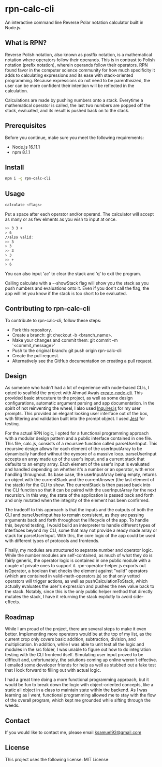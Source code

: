 # rpn-calc-cli

An interactive command line Reverse Polar notation calculator built in Node.js.

## What is RPN?

Reverse Polish notation, also known as postfix notation, is a mathematical notation where operators follow their operands. This is in contrast to Polish notation (prefix notation), wherein operands follow their operators. RPN found favor in the computer science community for how much specificity it adds to calculating expressions and its ease with stack-oriented programming. Because expressions do not need to be parenthisized, the user can be more confident their intention will be reflected in the calculation.

Calculations are made by pushing numbers onto a stack. Everytime a mathematical operator is called, the last two numbers are popped off the stack, evaluated, and its result is pushed back on to the stack.

## Prerequisites

Before you continue, make sure you meet the following requirements:

-   Node.js 16.11.1
-   npm 8.1.1

## Install

```bash
npm i -g rpn-calc-cli
```

## Usage

```bash
calculate <flags>
```

Put a space after each operator and/or operand. The calculator will accept as many or as few elments as you wish to input at once.

```bash
>> 3 3 +
> 6
//also valid:
>> 3
> 3
>> 3
> 3
>> +
> 6
```

You can also input 'ac' to clear the stack and 'q' to exit the program.

Calling calculate with a --showStack flag will show you the stack as you push numbers and evaluations onto it. Even if you don't call the flag, the app will let you know if the stack is too short to be evaluated.

## Contributing to rpn-calc-cli

To contribute to rpn-calc-cli, follow these steps:

-   Fork this repository.
-   Create a branch: git checkout -b <branch_name>.
-   Make your changes and commit them: git commit -m '<commit_message>'
-   Push to the original branch: git push origin rpn-calc-cli
-   Create the pull request.
-   Alternatively see the GitHub documentation on creating a pull request.

## Design

As someone who hadn't had a lot of experience with node-based CLIs, I opted to scaffold the project with Ahmad Awais [create-node-cli](https://github.com/ahmadawais/create-node-cli). This provided basic strucuture to the project, as well as some design configurations, automatic argument parsing and app documentation. In the spirit of not reinventing the wheel, I also used [Inquirer.js](https://www.npmjs.com/package/inquirer) for my user prompts. This provided an elegant looking user interface out of the box, with filtering and validation built into the prompt object. I used [Jest](https://github.com/facebook/jest) for testing.

For the actual RPN logic, I opted for a functional programming approach with a modular design pattern and a public interface contained in one file. This file, calc.js, consists of a recursive function called parseUserInput. This recursive design allows for each element of the userInputArray to be dynamically handled without the eyesore of a massive loop. parseUserInput accepts an array made up of the user's input, and a current stack that defaults to an empty array. Each element of the user's input is evaluated and handled depending on whether it's a number or an operator, with error handling throughout. Its base case, the userInputArray being empty, returns an object with the currentStack and the currentAnswer (the last element of the stack) for the CLI to show. The currentStack is then passed back into the CLI function so that it can be paired with the userInputArray for the next recursion. In this way, the state of the application is passed back and forth and only mutated when the integrity of the element has been confirmed.

The tradeoff to this approach is that the inputs and the outputs of both the CLI and parseUserInput has to remain consistent, as they are passing arguments back and forth throughout the lifecycle of the app. To handle this, beyond testing, I would build an interpreter to handle different types of interfaces beyond my CLI, some that may not provide a ready made array or stack for parseUserInput. With this, the core logic of the app could be used with different types of protocols and frontends.

Finally, my modules are structured to separate number and operator logic. While the number modules are self-contained, as much of what they do is fairly generic, the operator logic is contained in one public module with a couple of private ones to support it. rpn-operator-helper.js exports out isOperator, a boolean that checks the element against "valid" operators (which are contained in valid-math-operators.js) so that only vetted operators will trigger actions, as well as pushCalculationToStack, which actually evaluates the user's expression and pushes the new value back to the stack. Notably, since this is the only public helper method that directly mutates the stack, I have it returning the stack explictly to avoid side-effects.

## Roadmap

While I am proud of the project, there are several steps to make it even better. Implementing more operators would be at the top of my list, as the current crop only covers basic addition, subtraction, division, and multiplication. In addition, while I was able to unit test all the logic and modules in the src folder, I was unable to figure out how to do integration testing with the CLI frontend itself. Simulating user input proved to be difficult and, unfortunately, the solutions coming up online weren't effective. I emailed some developer friends for help as well as stubbed out a fake test that I look forward to filling out with actual logic.

I had a great time doing a more functional programming approach, but it would be fun to break down the logic with object-oriented concepts, like a static all object in a class to maintain state within the backend. As I was learning as I went, functional programming allowed me to stay with the flow of the overall program, which kept me grounded while sifting through the weeds.

## Contact

If you would like to contact me, please email ksamuel92@gmail.com

## License

This project uses the following license: MIT License
